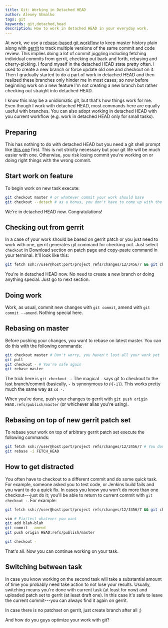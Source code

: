 ```yaml
---
title: Git: Working in Detached HEAD
author: Alexey Shmalko
tags: git
keywords: git,detached,head
description: How to work in detached HEAD in your everyday work.
---
```

At work, we use a [rebase-based git workflow](http://unethicalblogger.com/2010/04/02/a-rebase-based-workflow.html) to keep master history plain along with [gerrit](https://code.google.com/p/gerrit/) to track multiple versions of the same commit and code review. This implies doing a lot of commit juggling including fetching individual commits from gerrit, checking out back and forth, rebasing and cherry-picking. I found myself in the detached HEAD state pretty often. I used to create a new branch or force update old one and checkout on it. Then I gradually started to do a part of work in detached HEAD and then realized these branches only hinder me in most cases; so now before beginning work on a new feature I'm not creating a new branch but rather checking out straight into detached HEAD.

I know this may be a unidiomatic git, but that's how things work for me. Even though I work with detached HEAD, most commands here are equally useful with branches. You can also adopt working in detached HEAD with you current workflow (e.g. work in detached HEAD only for small tasks).
<!--more-->

## Preparing

This has nothing to do with detached HEAD but you need a git shell prompt like [this one](https://github.com/olivierverdier/zsh-git-prompt "Informative git prompt for zsh") first. This is not strictly necessary but your git life will be much easier with one. Otherwise, you risk losing commit you're working on or doing right things with the wrong commit.

## Start work on feature

To begin work on new task execute:

```bash
git checkout master # or whatever commit your work should base
git checkout --detach # as a bonus, you don't have to come up with the new branch name
```

We're in detached HEAD now. Congratulations!

## Checking out from gerrit

In a case of your work should be based on gerrit patch or you just need to work with one, gerrit generates git command for checking out. Just select `checkout` in Download section on patch page and copy-paste command in your terminal. It'll look like this:

```bash
git fetch ssh://user@host:port/project refs/changes/12/3456/7 && git checkout FETCH_HEAD
```

You're in detached HEAD now. No need to create a new branch or doing anything special. Just go to next section.

## Doing work

Work, as usual, commit new changes with `git commit`, amend with `git commit --amend`. Nothing special here.

## Rebasing on master

Before pushing your changes, you want to rebase on latest master. You can do this with the following commands:

```zsh
git checkout master # Don't worry, you haven't lost all your work yet
git pull
git checkout - # You're safe again
git rebase master
```

The trick here is `git checkout -`. The magical `-` says git to checkout to the last branch/commit (basically, `-` is synonymous to `@{-1}`). This works pretty much the same way as `cd -`.

When you're done, push your changes to gerrit with `git push origin HEAD:refs/publish/master` (or whichever alias you're using).

## Rebasing on top of new gerrit patch set

To rebase your work on top of arbitrary gerrit patch set execute the following commands:

```bash
git fetch ssh://user@host:port/project refs/changes/12/3456/7 # You don't need to checkout on fetched commit
git rebase -i FETCH_HEAD
```

## How to get distracted

You often have to checkout to a different commit and do some quick task. For example, someone asked you to test code, or Jenkins build fails and you want to do a quick fix. In cases you know you won't do more than one checkout---just do it; you'll be able to return to current commit with `git checkout -`. For example:

```bash
git fetch ssh://user@host:port/project refs/changes/12/3456/7 && git checkout FETCH_HEAD

vim # Fix/test whatever you want
git add blah-blah
git commit --amend
git push origin HEAD:refs/publish/master

git checkout -
```

That's all. Now you can continue working on your task.

## Switching between task

In case you know working on the second task will take a substantial amount of time you probably need take action to not lose your results. Usually, switching means you're done with current task (at least for now) and uploaded patch set to gerrit (at least draft one). In this case it's safe to leave the current commit---you can always find it again on gerrit.

In case there is no patchset on gerrit, just create branch after all ;)

And how do you guys optimize your work with git?
